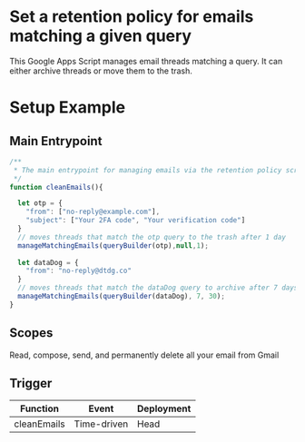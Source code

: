 # Set a retention policy for emails matching a given query
This Google Apps Script manages email threads matching a query. It can either archive threads or move them to the trash.

# Setup Example

## Main Entrypoint
```js
/**
 * The main entrypoint for managing emails via the retention policy script.
 */
function cleanEmails(){

  let otp = {
    "from": ["no-reply@example.com"],
    "subject": ["Your 2FA code", "Your verification code"]
  }
  // moves threads that match the otp query to the trash after 1 day
  manageMatchingEmails(queryBuilder(otp),null,1); 
  
  let dataDog = {
    "from": "no-reply@dtdg.co" 
  }
  // moves threads that match the dataDog query to archive after 7 days and to the trash after 30 days
  manageMatchingEmails(queryBuilder(dataDog), 7, 30); 
}
```

## Scopes

Read, compose, send, and permanently delete all your email from Gmail	

## Trigger

| Function    | Event       | Deployment |
|-------------|-------------|------------|
| cleanEmails | Time-driven | Head       |

